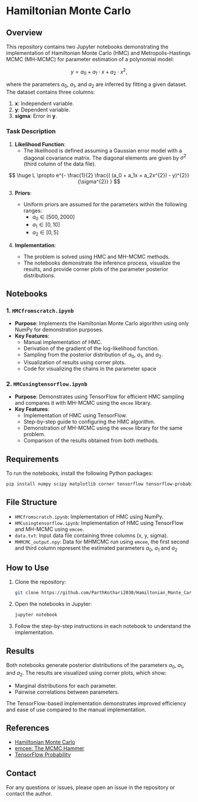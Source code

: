 # Hamiltonian Monte Carlo


## Overview

This repository contains two Jupyter notebooks demonstrating the implementation of Hamiltonian Monte Carlo (HMC) and Metropolis-Hastings MCMC (MH-MCMC) for parameter estimation of a polynomial model:

$$
y = a_0 + a_1 \cdot x + a_2 \cdot x^2,
$$

where the parameters $a_{0}$, $a_{1}$, and $a_{2}$ are inferred by fitting a given dataset. The dataset contains three columns:
1. **x**: Independent variable.
2. **y**: Dependent variable.
3. **sigma**: Error in **y**.

### Task Description
1. **Likelihood Function**:
   - The likelihood is defined assuming a Gaussian error model with a diagonal covariance matrix. The diagonal elements are given by $\sigma^2$ (third column of the data file).

$$ 
\huge
L \propto e^{- \frac{1}{2} \frac{( (a_0 + a_1x + a_2x^{2}) - y)^{2}}{\sigma^{2}} }
$$

3. **Priors**:
   - Uniform priors are assumed for the parameters within the following ranges:
     - $a_{0} \in [500, 2000]$
     - $a_{1} \in [0, 10]$
     - $a_{2} \in [0, 5]$

4. **Implementation**:
   - The problem is solved using HMC and MH-MCMC methods. 
   - The notebooks demonstrate the inference process, visualize the results, and provide corner plots of the parameter posterior distributions.

## Notebooks

### 1. `HMCfromscratch.ipynb`
- **Purpose**: Implements the Hamiltonian Monte Carlo algorithm using only NumPy for demonstration purposes.
- **Key Features**:
  - Manual implementation of HMC.
  - Derivation of the gradient of the log-likelihood function.
  - Sampling from the posterior distribution of $a_0$, $a_1$, and $a_2$.
  - Visualization of results using corner plots.
  - Code for visualizing the chains in the parameter space

### 2. `HMCusingtensorflow.ipynb`
- **Purpose**: Demonstrates using TensorFlow for efficient HMC sampling and compares it with MH-MCMC using the `emcee` library.
- **Key Features**:
  - Implementation of HMC using TensorFlow.
  - Step-by-step guide to configuring the HMC algorithm.
  - Demonstration of MH-MCMC using the `emcee` library for the same problem.
  - Comparison of the results obtained from both methods.

## Requirements

To run the notebooks, install the following Python packages:

```bash
pip install numpy scipy matplotlib corner tensorflow tensorflow-probability emcee
```

## File Structure

- `HMCfromscratch.ipynb`: Implementation of HMC using NumPy.
- `HMCusingtensorflow.ipynb`: Implementation of HMC using TensorFlow and MH-MCMC using `emcee`.
- `data.txt`: Input data file containing three columns (x, y, sigma).
- `MHMCMC_output.npy`: Data for MHMCMC run using `emcee`, the first second and third column represent the estimated parameters $a_{0}$, $a_{1}$ and $a_{2}$

## How to Use

1. Clone the repository:
   ```bash
   git clone https://github.com/ParthKothari2030/Hamiltonian_Monte_Carlo.git
   ```

2. Open the notebooks in Jupyter:
   ```bash
   jupyter notebook
   ```

3. Follow the step-by-step instructions in each notebook to understand the implementation.

## Results

Both notebooks generate posterior distributions of the parameters $a_{0}$, $a_{1}$, and $a_{2}$. The results are visualized using corner plots, which show:
- Marginal distributions for each parameter.
- Pairwise correlations between parameters.

The TensorFlow-based implementation demonstrates improved efficiency and ease of use compared to the manual implementation.

## References
- [Hamiltonian Monte Carlo](https://en.wikipedia.org/wiki/Hamiltonian_Monte_Carlo)
- [emcee: The MCMC Hammer](https://emcee.readthedocs.io/en/stable/)
- [TensorFlow Probability](https://www.tensorflow.org/probability)

## Contact
For any questions or issues, please open an issue in the repository or contact the author.

